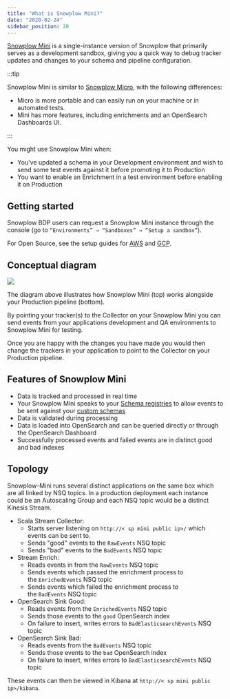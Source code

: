 ```yaml
---
title: "What is Snowplow Mini?"
date: "2020-02-24"
sidebar_position: 20
---
```


[Snowplow Mini](/docs/pipeline-components-and-applications/snowplow-mini/index.md) is a single-instance version of Snowplow that primarily serves as a development sandbox, giving you a quick way to debug tracker updates and changes to your schema and pipeline configuration.

:::tip

Snowplow Mini is similar to [Snowplow Micro](/docs/getting-started-with-micro/what-is-micro/index.md), with the following differences:
* Micro is more portable and can easily run on your machine or in automated tests.
* Mini has more features, including enrichments and an OpenSearch Dashboards UI.

:::

You might use Snowplow Mini when:

- You've updated a schema in your Development environment and wish to send some test events against it before promoting it to Production
- You want to enable an Enrichment in a test environment before enabling it on Production

## Getting started

Snowplow BDP users can request a Snowplow Mini instance through the console (go to `“Environments” → “Sandboxes” → “Setup a sandbox”`).

For Open Source, see the setup guides for [AWS](/docs/pipeline-components-and-applications/snowplow-mini/setup-guide-for-aws/index.md) and [GCP](/docs/pipeline-components-and-applications/snowplow-mini/setup-guide-for-gcp/index.md).

## Conceptual diagram

![](images/image.png)

The diagram above illustrates how Snowplow Mini (top) works alongside your Production pipeline (bottom).

By pointing your tracker(s) to the Collector on your Snowplow Mini you can send events from your applications development and QA environments to Snowplow Mini for testing.

Once you are happy with the changes you have made you would then change the trackers in your application to point to the Collector on your Production pipeline.[](https://github.com/snowplow/snowplow-mini#features)

## Features of Snowplow Mini

- Data is tracked and processed in real time
- Your Snowplow Mini speaks to your [Schema registries](/docs/understanding-tracking-design/understanding-schemas-and-validation/index.md) to allow events to be sent against your [custom schemas](/docs/understanding-tracking-design/index.md)
- Data is validated during processing
- Data is loaded into OpenSearch and can be queried directly or through the OpenSearch Dashboard
- Successfully processed events and failed events are in distinct good and bad indexes

## Topology

Snowplow-Mini runs several distinct applications on the same box which are all linked by NSQ topics. In a production deployment each instance could be an Autoscaling Group and each NSQ topic would be a distinct Kinesis Stream.

- Scala Stream Collector:
    - Starts server listening on `http://< sp mini public ip>/` which events can be sent to.
    - Sends "good" events to the `RawEvents` NSQ topic
    - Sends "bad" events to the `BadEvents` NSQ topic
- Stream Enrich:
    - Reads events in from the `RawEvents` NSQ topic
    - Sends events which passed the enrichment process to the `EnrichedEvents` NSQ topic
    - Sends events which failed the enrichment process to the `BadEvents` NSQ topic
- OpenSearch Sink Good:
    - Reads events from the `EnrichedEvents` NSQ topic
    - Sends those events to the `good` OpenSearch index
    - On failure to insert, writes errors to `BadElasticsearchEvents` NSQ topic
- OpenSearch Sink Bad:
    - Reads events from the `BadEvents` NSQ topic
    - Sends those events to the `bad` OpenSearch index
    - On failure to insert, writes errors to `BadElasticsearchEvents` NSQ topic

These events can then be viewed in Kibana at `http://< sp mini public ip>/kibana`.
